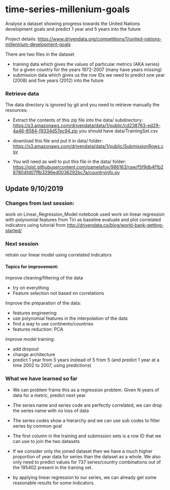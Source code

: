 # time-series-millenium-goals
Analyse a dataset showing progress towards the United Nations development goals and predict 1 year and 5 years into the future

Project details:
https://www.drivendata.org/competitions/1/united-nations-millennium-development-goals

There are two files in the dataset
* training data which gives the values of particular metrics (AKA series) for a given country for the years 1972-2007 (many have years missing)
* submission data which gives us the row IDs we need to predict one year (2008) and five years (2012) into the future

### Retrieve data
The data directory is ignored by git and you need to retrieve manually the resources:

- Extract the contents of this zip file into the data/ subdirectory: 
https://s3.amazonaws.com/drivendata/data/1/public/cd238763-ed29-4a46-8584-f9334d57ec94.zip you should have data/TrainingSet.csv

- download this file and put it in data/ folder: 
https://s3.amazonaws.com/drivendata/data/1/public/SubmissionRows.csv

- You will need as well to put this file in the data/ folder: 
https://gist.githubusercontent.com/pamelafox/986163/raw/f5f9db4f1b287804fd07ffb3296ed0036292bc7a/countryinfo.py


## Update 9/10/2019

### Changes from last session:
work on Linear_Regression_Model notebook
used work on linear regression with polynomial features from Tiri as baseline
evaluate and plot correlated indicators using tutorial from http://drivendata.co/blog/world-bank-getting-started/

### Next session
retrain our linear model using correlated indicators


#### Topics for improvement:
improve cleaning/filtering of the data
- try on everything
- Feature selection not based on correlations

Improve the preparation of the data:
- features engineering
- use polynomial features in the interpolation of the data
- find a way to use continents/countries
- features reduction: PCA

improve model training:
- add dropout
- change architecture
- predict 1 year from 5 years instead of 5 from 5 (and predict 1 year at a time 2002 to 2007, using predictions)



### What we have learned so far
* We can problem frame this as a regression problem. Given N years of data for a metric, predict next year

* The series name and series code are perfectly correlated, we can drop the series name with no loss of data
* The series codes show a hierarchy and we can use sub codes to filter series by common goal

* The first column in the training and submission sets is a row ID that we can use to join the two datasets
* If we consider only the joined dataset then we have a much higher proportion of year data for series than the dataset as a whole. We also only need to predict values for 737 series/country combinations out of the 195402 present in the training set.

* by applying linear regression to our series, we can already get some reasonable results for some indicators. 
